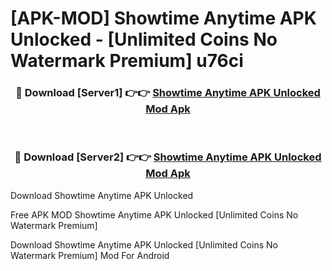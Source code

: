 # [APK-MOD] Showtime Anytime APK Unlocked - [Unlimited Coins No Watermark Premium] u76ci



<div align="center">
<h3>🔴 Download [Server1] 👉👉 <a href="https://momento.my/?title=Showtime_Anytime_APK_Unlocked">Showtime Anytime APK Unlocked Mod Apk</a></h3><br>

<h3>🔴 Download [Server2] 👉👉 <a href="https://momento.my/?title=Showtime_Anytime_APK_Unlocked">Showtime Anytime APK Unlocked Mod Apk</a></h3>
</div>



Download Showtime Anytime APK Unlocked 

Free APK MOD Showtime Anytime APK Unlocked [Unlimited Coins No Watermark Premium]

Download Showtime Anytime APK Unlocked [Unlimited Coins No Watermark Premium] Mod For Android
